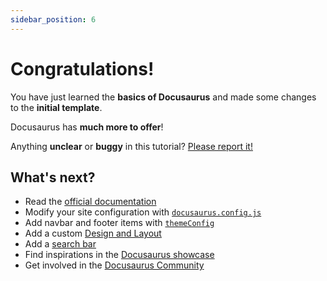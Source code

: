 ```yaml
---
sidebar_position: 6
---
```


# Congratulations!

You have just learned the **basics of Docusaurus** and made some changes to the **initial template**.

Docusaurus has **much more to offer**!

Anything **unclear** or **buggy** in this tutorial? [Please report it!](https://github.com/facebook/docusaurus/discussions/4610)

## What's next?

-   Read the [official documentation](https://docusaurus.io/)
-   Modify your site configuration with [`docusaurus.config.js`](https://docusaurus.io/docs/api/docusaurus-config)
-   Add navbar and footer items with [`themeConfig`](https://docusaurus.io/docs/api/themes/configuration)
-   Add a custom [Design and Layout](https://docusaurus.io/docs/styling-layout)
-   Add a [search bar](https://docusaurus.io/docs/search)
-   Find inspirations in the [Docusaurus showcase](https://docusaurus.io/showcase)
-   Get involved in the [Docusaurus Community](https://docusaurus.io/community/support)
